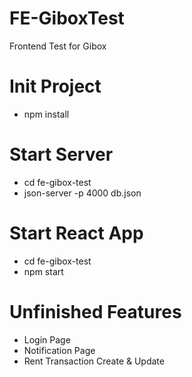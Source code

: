 # FE-GiboxTest
Frontend Test for Gibox

# Init Project
- npm install

# Start Server
- cd fe-gibox-test
- json-server -p 4000 db.json

# Start React App
- cd fe-gibox-test
- npm start


# Unfinished Features
- Login Page
- Notification Page
- Rent Transaction Create & Update
